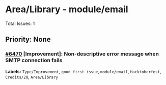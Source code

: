 # Area/Library - module/email

Total Issues: 1

## Priority: None

### [#6470](https://github.com/ballerina-platform/ballerina-library/issues/6470) [Improvement]:  Non-descriptive error message when SMTP connection fails
**Labels:** `Type/Improvement`, `good first issue`, `module/email`, `Hacktoberfest`, `Credits/20`, `Area/Library`


